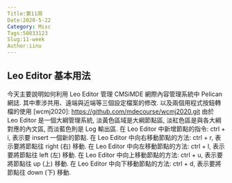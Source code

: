 ```yaml
---
Title:第11周
Date:2020-5-22
Category: Misc
Tags:50833123
Slug:11-week
Author:iinu
---
```

<!-- PELICAN_END_SUMMARY -->
Leo Editor 基本用法
----
今天主要說明如何利用 Leo Editor 管理 CMSiMDE 網際內容管理系統中 Pelican 網誌. 其中牽涉共用、遠端與近端等三個設定檔案的修改. 以及兩個用程式按鈕轉檔的使用
[wcmj2020]: https://github.com/mdecourse/wcmj2020.git
由於 Leo Editor 是一個大綱管理系統, 淡黃色區域是大綱節點區, 淡紅色區是與各大綱對應的內文區, 而淡藍色則是 Log 輸出區.
在 Leo Editor 中新增節點的指令: ctrl + i, 表示要 insert 一個新的節點.
在 Leo Editor 中向右移動節點的方法: ctrl + r, 表示要將節點往 right (右) 移動.
在 Leo Editor 中向左移動節點的方法: ctrl + l, 表示要將節點往 left (左) 移動.
在 Leo Editor 中向上移動節點的方法: ctrl + u, 表示要將節點往 up (上) 移動.
在 Leo Editor 中向下移動節點的方法: ctrl + d, 表示要將節點往 down (下) 移動.
